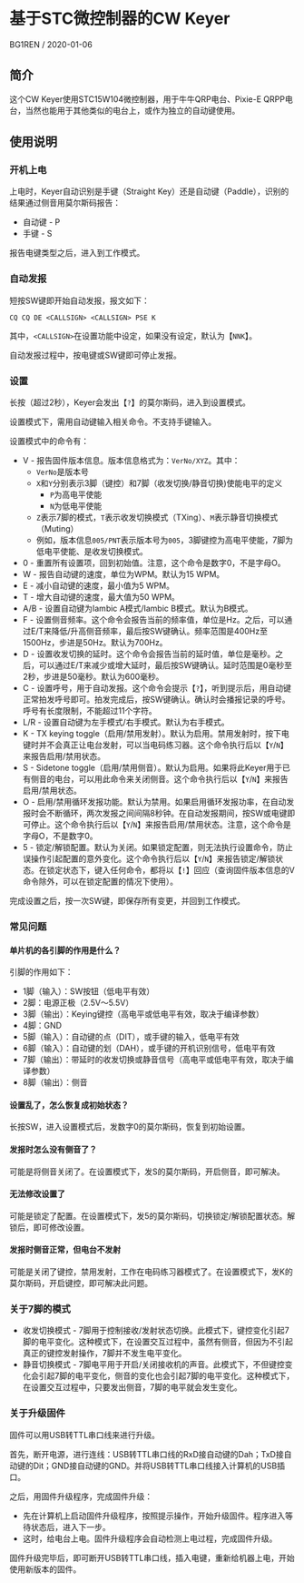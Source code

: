 # 基于STC微控制器的CW Keyer

BG1REN / 2020-01-06

## 简介

这个CW Keyer使用STC15W104微控制器，用于牛牛QRP电台、Pixie-E QRPP电台，当然也能用于其他类似的电台上，或作为独立的自动键使用。

## 使用说明

### 开机上电

上电时，Keyer自动识别是手键（Straight Key）还是自动键（Paddle），识别的结果通过侧音用莫尔斯码报告：

* 自动键 - P
* 手键 - S

报告电键类型之后，进入到工作模式。

### 自动发报

短按SW键即开始自动发报，报文如下：

```
CQ CQ DE <CALLSIGN> <CALLSIGN> PSE K
```

其中，``<CALLSIGN>``在设置功能中设定，如果没有设定，默认为【``NNK``】。

自动发报过程中，按电键或SW键即可停止发报。

### 设置

长按（超过2秒），Keyer会发出【``?``】的莫尔斯码，进入到设置模式。

设置模式下，需用自动键输入相关命令。不支持手键输入。

设置模式中的命令有：

* V - 报告固件版本信息。版本信息格式为：``VerNo/XYZ``。其中：
  * ``VerNo``是版本号
  * ``X``和``Y``分别表示3脚（键控）和7脚（收发切换/静音切换)使能电平的定义
    * ``P``为高电平使能
    * ``N``为低电平使能
  * ``Z``表示7脚的模式，``T``表示收发切换模式（TXing）、``M``表示静音切换模式（Muting）
  * 例如，版本信息``005/PNT``表示版本号为``005``，3脚键控为高电平使能，7脚为低电平使能、是收发切换模式。
* 0 - 重置所有设置项，回到初始值。注意，这个命令是数字0，不是字母O。
* W - 报告自动键的速度，单位为WPM。默认为15 WPM。
* E - 减小自动键的速度，最小值为5 WPM。
* T - 增大自动键的速度，最大值为50 WPM。
* A/B - 设置自动键为Iambic A模式/Iambic B模式。默认为B模式。
* F - 设置侧音频率。这个命令会报告当前的频率值，单位是Hz。之后，可以通过E/T来降低/升高侧音频率，最后按SW键确认。频率范围是400Hz至1500Hz，步进是50Hz。默认为700Hz。
* D - 设置收发切换的延时。这个命令会报告当前的延时值，单位是毫秒。之后，可以通过E/T来减少或增大延时，最后按SW键确认。延时范围是0毫秒至2秒，步进是50毫秒。默认为600毫秒。
* C - 设置呼号，用于自动发报。这个命令会提示【``?``】，听到提示后，用自动键正常拍发呼号即可。拍发完成后，按SW键确认。确认时会播报记录的呼号。呼号有长度限制，不能超过11个字符。
* L/R - 设置自动键为左手模式/右手模式。默认为右手模式。
* K - TX keying toggle（启用/禁用发射）。默认为启用。禁用发射时，按下电键时并不会真正让电台发射，可以当电码练习器。这个命令执行后以【``Y``/``N``】来报告启用/禁用状态。
* S - Sidetone toggle（启用/禁用侧音）。默认为启用。如果将此Keyer用于已有侧音的电台，可以用此命令来关闭侧音。这个命令执行后以【``Y``/``N``】来报告启用/禁用状态。
* O - 启用/禁用循环发报功能。默认为禁用。如果启用循环发报功率，在自动发报时会不断循环，两次发报之间间隔8秒钟。在自动发报期间，按SW或电键即可停止。这个命令执行后以【``Y``/``N``】来报告启用/禁用状态。注意，这个命令是字母O，不是数字0。
* 5 - 锁定/解锁配置。默认为关闭。如果锁定配置，则无法执行设置命令，防止误操作引起配置的意外变化。这个命令执行后以【``Y``/``N``】来报告锁定/解锁状态。在锁定状态下，键入任何命令，都将以【``!``】回应（查询固件版本信息的V命令除外，可以在锁定配置的情况下使用）。

完成设置之后，按一次SW键，即保存所有变更，并回到工作模式。

### 常见问题

#### 单片机的各引脚的作用是什么？

引脚的作用如下：

* 1脚（输入）：SW按钮（低电平有效）
* 2脚：电源正极（2.5V～5.5V）
* 3脚（输出）：Keying键控（高电平或低电平有效，取决于编译参数）
* 4脚：GND
* 5脚（输入）：自动键的点（DIT），或手键的输入，低电平有效
* 6脚（输入）：自动键的划（DAH），或手键的开机识别信号，低电平有效
* 7脚（输出）：带延时的收发切换或静音信号（高电平或低电平有效，取决于编译参数）
* 8脚（输出）：侧音

#### 设置乱了，怎么恢复成初始状态？

长按SW，进入设置模式后，发数字0的莫尔斯码，恢复到初始设置。

#### 发报时怎么没有侧音了？

可能是将侧音关闭了。在设置模式下，发S的莫尔斯码，开启侧音，即可解决。

#### 无法修改设置了

可能是锁定了配置。在设置模式下，发5的莫尔斯码，切换锁定/解锁配置状态。解锁后，即可修改设置。

#### 发报时侧音正常，但电台不发射

可能是关闭了键控，禁用发射，工作在电码练习器模式了。在设置模式下，发K的莫尔斯码，开启键控，即可解决此问题。

### 关于7脚的模式

* 收发切换模式 - 7脚用于控制接收/发射状态切换。此模式下，键控变化引起7脚的电平变化。这种模式下，在设置交互过程中，虽然有侧音，但因为不引起真正的键控发射操作，7脚并不发生电平变化。
* 静音切换模式 - 7脚电平用于开启/关闭接收机的声音。此模式下，不但键控变化会引起7脚的电平变化，侧音的变化也会引起7脚的电平变化。这种模式下，在设置交互过程中，只要发出侧音，7脚的电平就会发生变化。

### 关于升级固件

固件可以用USB转TTL串口线来进行升级。

首先，断开电源，进行连线：USB转TTL串口线的RxD接自动键的Dah；TxD接自动键的Dit；GND接自动键的GND。并将USB转TTL串口线接入计算机的USB插口。

之后，用固件升级程序，完成固件升级：

* 先在计算机上启动固件升级程序，按照提示操作，开始升级固件。程序进入等待状态后，进入下一步。
* 这时，给电台上电。固件升级程序会自动检测上电过程，完成固件升级。

固件升级完毕后，即可断开USB转TTL串口线，插入电键，重新给机器上电，开始使用新版本的固件。
